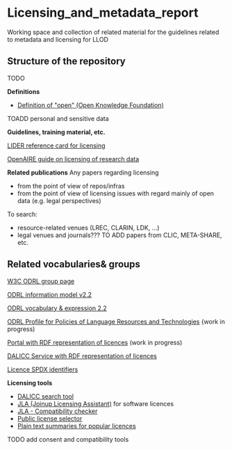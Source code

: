 # Licensing_and_metadata_report

Working space and collection of related material for the guidelines related to metadata and licensing for LLOD

## Structure of the repository
TODO

**Definitions**

- [Definition of "open" (Open Knowledge Foundation)](http://opendefinition.org/)

TOADD
personal and sensitive data

**Guidelines, training material, etc.**

[LIDER reference card for licensing](https://lider-project.eu/lider-project.eu/sites/default/files/referencecards/Licensing-ODRL-reference-card-v3.pdf)

[OpenAIRE guide on licensing of research data](https://www.openaire.eu/how-do-i-license-my-research-data)

**Related publications**
Any papers regarding licensing
- from the point of view of repos/infras
- from the point of view of licensing issues with regard mainly of open data (e.g. legal perspectives)

To search: 
- resource-related venues (LREC, CLARIN, LDK, ...)
- legal venues and journals???
TO ADD papers from CLIC, META-SHARE, etc.

## Related vocabularies& groups 

[W3C ODRL group page](https://www.w3.org/community/odrl/)

[ODRL information model v2.2](https://www.w3.org/TR/odrl-model/)

[ODRL vocabulary & expression 2.2](https://www.w3.org/TR/odrl-vocab/)

[ODRL Profile for Policies of Language Resources and Technologies](https://rdflicense.linkeddata.es/profile.html) {work in progress)

[Portal with RDF representation of licences](https://rdflicense.linkeddata.es/) (work in progress)

[DALICC Service with RDF representation of licences](https://www.dalicc.net/license-library/)

[Licence SPDX identifiers](https://spdx.dev/ids/)


**Licensing tools**

- [DALICC search tool](https://www.dalicc.net/license-search/)
- [JLA (Joinup Licensing Assistant)](https://joinup.ec.europa.eu/collection/eupl/solution/joinup-licensing-assistant/jla-find-and-compare-software-licenses) for software licences
- [JLA - Compatibility checker](https://joinup.ec.europa.eu/collection/eupl/solution/joinup-licensing-assistant/jla-compatibility-checker)
- [Public license selector](https://ufal.github.io/public-license-selector/)
- [Plain text summaries for popular licences](https://www.tldrlegal.com/)

TODO add consent and compatibility tools
